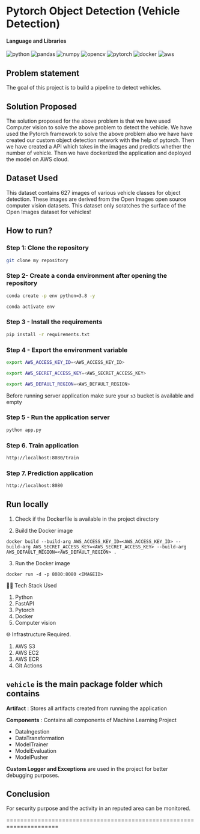 # Pytorch Object Detection (Vehicle Detection)

#### Language and Libraries

<p>
<a><img src="https://img.shields.io/badge/Python-FFD43B?style=for-the-badge&logo=python&logoColor=darkgreen" alt="python"/></a>
<a><img src="https://img.shields.io/badge/Pandas-2C2D72?style=for-the-badge&logo=pandas&logoColor=white" alt="pandas"/></a>
<a><img src="https://img.shields.io/badge/Numpy-777BB4?style=for-the-badge&logo=numpy&logoColor=white" alt="numpy"/></a>
<a><img src="https://img.shields.io/badge/opencv-%23white.svg?style=for-the-badge&logo=opencv&logoColor=white" alt="opencv"/></a>
<a><img src="https://img.shields.io/badge/PyTorch-%23EE4C2C.svg?style=for-the-badge&logo=PyTorch&logoColor=white" alt="pytorch"/></a>
<a><img src="https://img.shields.io/badge/docker-%230db7ed.svg?style=for-the-badge&logo=docker&logoColor=white)" alt="docker"/></a>
<a><img src="https://img.shields.io/badge/AWS-%23FF9900.svg?style=for-the-badge&logo=amazon-aws&logoColor=white)" alt="aws"/></a>
</p>


## Problem statement
The goal of this project is to build a pipeline to detect vehicles.

## Solution Proposed
The solution proposed for the above problem is that we have used Computer vision to solve the above problem to detect the vehicle. 
We have used the Pytorch framework to solve the above problem also we have have created our custom object detection network with the help of pytorch. 
Then we have created a API which takes in the images and predicts whether the number of vehicle. Then we have dockerized the application and deployed the model on AWS cloud.

## Dataset Used

This dataset contains 627 images of various vehicle classes for object detection. 
These images are derived from the Open Images open source computer vision datasets.
This dataset only scratches the surface of the Open Images dataset for vehicles!

## How to run?

### Step 1: Clone the repository
```bash
git clone my repository 
```

### Step 2- Create a conda environment after opening the repository

```bash
conda create -p env python=3.8 -y
```

```bash
conda activate env
```

### Step 3 - Install the requirements
```bash
pip install -r requirements.txt
```

### Step 4 - Export the  environment variable
```bash
export AWS_ACCESS_KEY_ID=<AWS_ACCESS_KEY_ID>

export AWS_SECRET_ACCESS_KEY=<AWS_SECRET_ACCESS_KEY>

export AWS_DEFAULT_REGION=<AWS_DEFAULT_REGION>

```
Before running server application make sure your `s3` bucket is available and empty

### Step 5 - Run the application server
```bash
python app.py
```

### Step 6. Train application
```bash
http://localhost:8080/train
```

### Step 7. Prediction application
```bash
http://localhost:8080
```

## Run locally

1. Check if the Dockerfile is available in the project directory

2. Build the Docker image

```
docker build --build-arg AWS_ACCESS_KEY_ID=<AWS_ACCESS_KEY_ID> --build-arg AWS_SECRET_ACCESS_KEY=<AWS_SECRET_ACCESS_KEY> --build-arg AWS_DEFAULT_REGION=<AWS_DEFAULT_REGION> . 

```

3. Run the Docker image

```
docker run -d -p 8080:8080 <IMAGEID>
```

👨‍💻 Tech Stack Used
1. Python
2. FastAPI
3. Pytorch
4. Docker
5. Computer vision

🌐 Infrastructure Required.
1. AWS S3
2. AWS EC2
3. AWS ECR
4. Git Actions


## `vehicle` is the main package folder which contains 

**Artifact** : Stores all artifacts created from running the application

**Components** : Contains all components of Machine Learning Project
- DataIngestion
- DataTransformation
- ModelTrainer
- ModelEvaluation
- ModelPusher

**Custom Logger and Exceptions** are used in the project for better debugging purposes.


## Conclusion

For security purpose and the activity in an reputed area can be monitored. 

=====================================================================